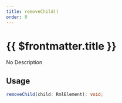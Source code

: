 ```yaml
---
title: removeChild()
order: 0
---
```


# {{ $frontmatter.title }}

No Description

## Usage

```ts
removeChild(child: RmlElement): void;
```
